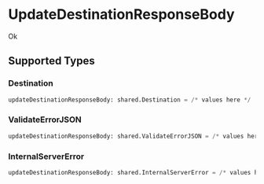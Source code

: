 # UpdateDestinationResponseBody

Ok


## Supported Types

### Destination

```python
updateDestinationResponseBody: shared.Destination = /* values here */
```

### ValidateErrorJSON

```python
updateDestinationResponseBody: shared.ValidateErrorJSON = /* values here */
```

### InternalServerError

```python
updateDestinationResponseBody: shared.InternalServerError = /* values here */
```

